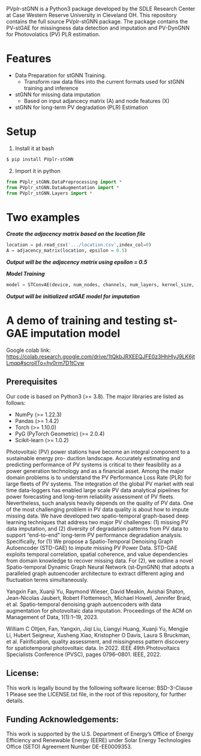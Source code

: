 PVplr-stGNN is a Python3 package developed by the SDLE Research Center at Case Western Reserve University in Cleveland OH. This repository contains the full source PVplr-stGNN package. The package contains the PV-stGAE for missingness data detection and imputation and PV-DynGNN for Photovolatics (PV) PLR estimation.

# Features
 -  Data Preparation for stGNN Training.
 	- Transform raw data files into the current formats used for stGNN training and inference
 -  stGNN for missing data imputation
	- Based on input adjancecy matrix (A) and node features (X)
 -  stGNN for long-term PV degradation (PLR) Estimation
 
#  Setup
1. Install it at bash
```bash
$ pip install PVplr-stGNN
```
2.	Import it in python
```python
from PVplr_stGNN.DataPreprocessing import *
from PVplr_stGNN.DataAugmentation import *
from PVplr_stGNN.Layers import *

``` 
#  Two examples
***Create the adjacency matrix based on the location file***
```python
location = pd.read_csv('.../location.csv',index_col=0)
A = adjacency_matrix(location, epsilon = 0.5)
``` 
***Output will be the adjacency matrix using epsilon = 0.5***

***Model Training***
```python
model = STConvAE(device, num_nodes, channels, num_layers, kernel_size, K, n_his, kernel_size_de, stride, padding, normalization = 'sym', bias = True)
``` 
***Output will be initialized stGAE model for imputation***

#  A demo of training and testing st-GAE imputation model
Google colab link: https://colab.research.google.com/drive/1tQkbJRXEEQJFE0z3HhHlyJ9LK6jtLmqp#scrollTo=hy0rm7D1tCyw

## Prerequisites
Our code is based on Python3 (>= 3.8). The major libraries are listed as follows:
* NumPy (>= 1.22.3)
* Pandas (>= 1.4.2)
* Torch (>= 1.10.0)
* PyG (PyTorch Geometric) (>= 2.0.4)
* Scikit-learn (>= 1.0.2)

Photovoltaic (PV) power stations have become an integral component to a sustainable energy pro-
duction landscape. Accurately estimating and predicting performance of PV systems is critical to
their feasibility as a power generation technology and as a financial asset. Among the major domain
problems is to understand the PV Performance Loss Rate (PLR) for large fleets of PV systems.
The integration of the global PV market with real time data-loggers has enabled large scale PV
data analytical pipelines for power forecasting and long-term reliability assessment of PV fleets.
Nevertheless, such analysis heavily depends on the quality of PV data. One of the most challenging
problem in PV data quality is about how to impute missing data. 
We have developed two spatio-temporal graph-based deep learning techniques that address two major PV challenges: (1) missing PV data imputation, and (2) diversity of degradation patterns from PV data to support “end-to-end” long-term PV performance degradation analysis. Specifically, for (1) We propose a Spatio-Temporal Denoising Graph Autoencoder (STD-GAE) to impute missing PV Power Data. STD-GAE exploits temporal correlation, spatial coherence, and value dependencies from domain knowledge to recover missing data. For (2), we outline a novel Spatio-temporal Dynamic Graph Neural Network (st-DynGNN) that adopts a paralleled graph autoencoder architecture to extract different aging and fluctuation terms simultaneously. 

Yangxin Fan, Xuanji Yu, Raymond Wieser, David Meakin, Avishai Shaton, Jean-Nicolas
Jaubert, Robert Flottemesch, Michael Howell, Jennifer Braid, et al. Spatio-temporal denoising
graph autoencoders with data augmentation for photovoltaic data imputation. Proceedings of the ACM on Management of Data, 1(1):1–19, 2023.

William C Oltjen, Fan, Yangxin, Jiqi Liu, Liangyi Huang, Xuanji Yu, Mengjie Li, Hubert
Seigneur, Xusheng Xiao, Kristopher O Davis, Laura S Bruckman, et al. Fairification, quality
assessment, and missingness pattern discovery for spatiotemporal photovoltaic data. In 2022.
IEEE 49th Photovoltaics Specialists Conference (PVSC), pages 0796–0801. IEEE, 2022.

## License:
This work is legally bound by the following software license: BSD-3-Clause 1
Please see the LICENSE.txt file, in the root of this repository, for further details.

## Funding Acknowledgements:
This work is supported by the U.S. Department of Energy’s Office of Energy Efficiency and Renewable Energy (EERE) under Solar Energy Technologies Office (SETO) Agreement Number DE-EE0009353.

